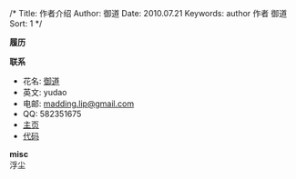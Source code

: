 /*
Title: 作者介绍
Author: 御道
Date: 2010.07.21
Keywords: author 作者 御道
Sort: 1
*/

**履历**  

**联系**  
* 花名: [御道](http://aqnote.com/author)
* 英文: yudao
* 电邮: madding.lip@gmail.com
* QQ: 582351675
* [主页](http://aqnote.com)
* [代码](http://github.com/imadding)

**misc**  
浮尘
